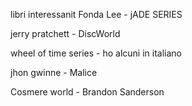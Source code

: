 libri interessanit 
Fonda Lee - jADE SERIES

jerry pratchett - DiscWorld

wheel of time series - ho alcuni in italiano 

jhon gwinne - Malice

Cosmere world - Brandon Sanderson


